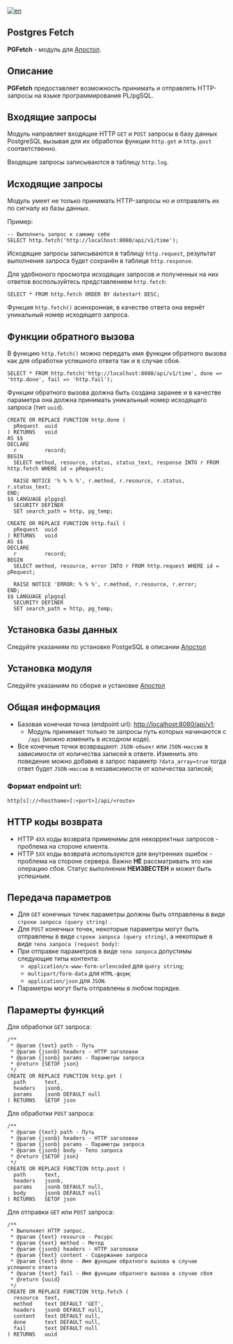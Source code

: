 [![en](https://img.shields.io/badge/lang-en-green.svg)](https://github.com/apostoldevel/apostol/blob/master/README.md)

Postgres Fetch
-
**PGFetch** - модуль для [Апостол](https://github.com/apostoldevel/apostol).

Описание
-
**PGFetch** предоставляет возможность принимать и отправлять HTTP-запросы на языке программирования PL/pgSQL.

Входящие запросы
-

Модуль направляет входящие HTTP `GET` и `POST` запросы в базу данных PostgreSQL вызывая для их обработки функции `http.get` и `http.post` соответственно.

Входящие запросы записываются в таблицу `http.log`.

Исходящие запросы
-

Модуль умеет не только принимать HTTP-запросы но и отправлять их по сигналу из базы данных.

Пример:

~~~postgresql
-- Выполнить запрос к самому себе
SELECT http.fetch('http://localhost:8080/api/v1/time');
~~~

Исходящие запросы записываются в таблицу `http.request`, результат выполнения запроса будет сохранён в таблице `http.response`.

Для удобноного просмотра исходящих запросов и полученных на них ответов воспользуйтесь представлением `http.fetch`:

```postgresql
SELECT * FROM http.fetch ORDER BY datestart DESC; 
```

Функция `http.fetch()` асинхронная, в качестве ответа она вернёт уникальный номер исходящего запроса.

Функции обратного вызова
-

В функцию `http.fetch()` можно передать имя функции обратного вызова как для обработки успешного ответа так и в случае сбоя.

```postgresql
SELECT * FROM http.fetch('http://localhost:8080/api/v1/time', done => 'http.done', fail => 'http.fail');
```

Функции обратного вызова должна быть создана заранее и в качестве параметра она должна принимать уникальный номер исходящего запроса (тип `uuid`).

```postgresql
CREATE OR REPLACE FUNCTION http.done (
  pRequest  uuid
) RETURNS   void
AS $$
DECLARE
  r         record;
BEGIN
  SELECT method, resource, status, status_text, response INTO r FROM http.fetch WHERE id = pRequest;

  RAISE NOTICE '% % % %', r.method, r.resource, r.status, r.status_text;
END;
$$ LANGUAGE plpgsql
  SECURITY DEFINER
  SET search_path = http, pg_temp;
```

```postgresql
CREATE OR REPLACE FUNCTION http.fail (
  pRequest  uuid
) RETURNS   void
AS $$
DECLARE
  r         record;
BEGIN
  SELECT method, resource, error INTO r FROM http.request WHERE id = pRequest;

  RAISE NOTICE 'ERROR: % % %', r.method, r.resource, r.error;
END;
$$ LANGUAGE plpgsql
  SECURITY DEFINER
  SET search_path = http, pg_temp;
```

Установка базы данных
-
Следуйте указаниям по установке PostgeSQL в описании [Апостол](https://github.com/apostoldevel/apostol#postgresql)

Установка модуля
-
Следуйте указаниям по сборке и установке [Апостол](https://github.com/apostoldevel/apostol#%D1%81%D0%B1%D0%BE%D1%80%D0%BA%D0%B0-%D0%B8-%D1%83%D1%81%D1%82%D0%B0%D0%BD%D0%BE%D0%B2%D0%BA%D0%B0)

## Общая информация
* Базовая конечная точка (endpoint url): [http://localhost:8080/api/v1](http://localhost:8080/api/v1);
  * Модуль принимает только те запросы путь которых начинаются с `/api` (можно изменить в исходном коде).
* Все конечные точки возвращают: `JSON-объект` или `JSON-массив` в зависимости от количества записей в ответе. Изменить это поведение можно добавив в запрос параметр `?data_array=true` тогда ответ будет `JSON-массив` в независимости от количества записей;

### Формат endpoint url:
```
http[s]://<hosthame>[:<port>]/api/<route>
```

## HTTP коды возврата
* HTTP `4XX` коды возврата применимы для некорректных запросов - проблема на стороне клиента.
* HTTP `5XX` коды возврата используются для внутренних ошибок - проблема на стороне сервера. Важно **НЕ** рассматривать это как операцию сбоя. Статус выполнения **НЕИЗВЕСТЕН** и может быть успешным.

## Передача параметров
* Для `GET` конечных точек параметры должны быть отправлены в виде `строки запроса (query string)` .
* Для `POST` конечных точек, некоторые параметры могут быть отправлены в виде `строки запроса (query string)`, а некоторые в виде `тела запроса (request body)`:
* При отправке параметров в виде `тела запроса` допустимы следующие типы контента:
  * `application/x-www-form-urlencoded` для `query string`;
  * `multipart/form-data` для `HTML-форм`;
  * `application/json` для `JSON`.
* Параметры могут быть отправлены в любом порядке.

Парамерты функций
-
Для обработки `GET` запроса:
~~~postgresql
/**
 * @param {text} path - Путь
 * @param {jsonb} headers - HTTP заголовки
 * @param {jsonb} params - Параметры запроса
 * @return {SETOF json}
 */
CREATE OR REPLACE FUNCTION http.get (
  path      text,
  headers   jsonb,
  params    jsonb DEFAULT null
) RETURNS   SETOF json
~~~ 

Для обработки `POST` запроса:
~~~postgresql
/**
 * @param {text} path - Путь
 * @param {jsonb} headers - HTTP заголовки
 * @param {jsonb} params - Параметры запроса
 * @param {jsonb} body - Тело запроса
 * @return {SETOF json}
 */
CREATE OR REPLACE FUNCTION http.post (
  path      text,
  headers   jsonb,
  params    jsonb DEFAULT null,
  body      jsonb DEFAULT null
) RETURNS   SETOF json
~~~ 

Для отправки `GET` или `POST` запроса:
~~~postgresql
/**
 * Выполняет HTTP запрос.
 * @param {text} resource - Ресурс
 * @param {text} method - Метод
 * @param {jsonb} headers - HTTP заголовки
 * @param {text} content - Содержание запроса
 * @param {text} done - Имя функции обратного вызова в случае успешного ответа
 * @param {text} fail - Имя функции обратного вызова в случае сбоя
 * @return {uuid}
 */
CREATE OR REPLACE FUNCTION http.fetch (
  resource  text,
  method    text DEFAULT 'GET',
  headers   jsonb DEFAULT null,
  content   text DEFAULT null,
  done      text DEFAULT null,
  fail      text DEFAULT null
) RETURNS   uuid
~~~